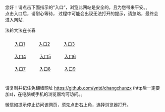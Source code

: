 您好！请点击下面指示的“入口”，浏览此网站是安全的，且为您带来平安。。 <br/>
点击入口后，请耐心等待， 过程中可能会出现无法打开的提示，请忽略，最终会进入网站. </br>

法轮大法在长春<br/>
<div style="padding:10px"><a style="margin:20px" target="_blank" href="https://darybuw6oi96c.cloudfront.net/2Qpsp?baorkkzh" id="ccLink1" rel="nofollow">入口1</a> <a target="_blank" style="margin:20px" href="https://dqe5o8pnjp6ao.cloudfront.net/2Qpsp?xpgepbw" id="ccLink2" rel="nofollow">入口2</a> <a style="margin:20px" target="_blank" href="https://dc2itq1zdt5m3.cloudfront.net/2Qpsp?dtfpd" id="ccLink3" rel="nofollow">入口3</a></div>

<div style="padding:10px" ><a style="margin:20px" target="_blank" href="https://darybuw6oi96c.cloudfront.net/2Qpsp?baorkkzh" id="ccLink4" rel="nofollow">入口4</a> <a style="margin:20px" href="https://dqe5o8pnjp6ao.cloudfront.net/2Qpsp?xpgepbw" target="_blank" id="ccLink5" rel="nofollow">入口5</a> <a style="margin:20px" href="https://dc2itq1zdt5m3.cloudfront.net/2Qpsp?dtfpd" target="_blank" id="ccLink6" rel="nofollow">入口6</a></div>

<div style="padding:10px"><a style="margin:20px" target="_blank" href="https://darybuw6oi96c.cloudfront.net/2Qpsp?baorkkzh" id="ccLink7" rel="nofollow">入口7</a> <a style="margin:20px" href="https://dqe5o8pnjp6ao.cloudfront.net/2Qpsp?xpgepbw" target="_blank" id="ccLink8" rel="nofollow">入口8</a> <a style="margin:20px" target="_blank" href="https://dc2itq1zdt5m3.cloudfront.net/2Qpsp?dtfpd" id="ccLink9" rel="nofollow">入口9</a></div>

<br/>



请复制并记住免翻墙网址 https://github.com/yntd/changchunzx (http后一定要加s)，在电脑或手机的浏览器均可访问。。<br/>

微信如提示停止访问该网页，须先点击右上角，选择浏览器打开。
